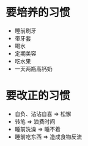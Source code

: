 # 要培养的习惯
- 睡前刷牙
- 带牙套
- 喝水
- 定期美容
- 吃水果
- 一天两瓶高钙奶

# 要改正的习惯
- 自负、沾沾自喜 => 松懈
- 转笔 => 浪费时间
- 睡前洗澡 => 睡不着
- 睡前吃东西 => 造成食物反流
